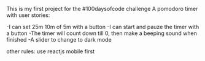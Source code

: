 This is my first project for the #100daysofcode challenge
A pomodoro timer with user stories:

-I can set 25m 10m of 5m with a button
-I can start and pauze the timer with a button
-The timer will count down till 0, then make a beeping sound when finished
-A slider to change to dark mode

other rules:
use reactjs
mobile first
